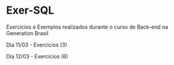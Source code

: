 # Exer-SQL
Exercicios e Exemplos realizados durante o curso de Back-end na Generation Brasil

Dia 11/03 - Exercicios (3)

Dia 12/03 - Exercicios (6)
